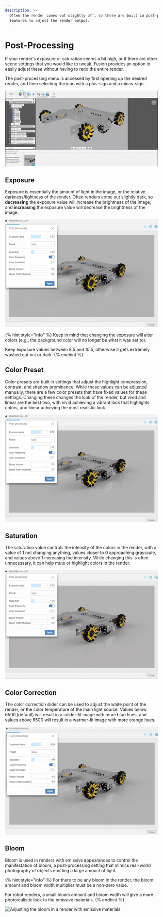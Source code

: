 ```yaml
---
description: >-
  Often the render comes out slightly off, so there are built in post-processing
  features to adjust the render output.
---
```


# Post-Processing

If your render's exposure or saturation seems a bit high, or if there are other scene settings that you would like to tweak, Fusion provides an option to easily adjust these without having to redo the entire render.

The post-processing menu is accessed by first opening up the desired render, and then selecting the icon with a plus-sign and a minus-sign.

![Accessing the post-processing menu](../.gitbook/assets/8e0b6abd9171d2ad208ea6f7bfc76f4a.gif)

## Exposure

Exposure is essentially the amount of light in the image, or the relative darkness/lightness of the render. Often renders come out slightly dark, so **decreasing** the exposure value will increase the brightness of the image, and **increasing** the exposure value will decrease the brightness of the image.

![Adjusting the exposure of a render](../.gitbook/assets/cbdd1e232141c52b60faea5ec59c15f6.gif)

{% hint style="info" %}
Keep in mind that changing the exposure will alter colors \(e.g., the background color will no longer be what it was set to\).

Keep exposure values between 8.5 and 10.5, otherwise it gets extremely washed out out or dark.
{% endhint %}

## Color Preset

Color presets are built in settings that adjust the highlight compression, contrast, and shadow prominence. While these values can be adjusted manually, there are a few color presets that have fixed values for these settings. Changing these changes the look of the render, but vivid and linear are the best two, with vivid achieving a vibrant look that highlights colors, and linear achieving the most realistic look.

![Changing the color preset](../.gitbook/assets/95375488aca27788cad8ff7e82c18b5a.gif)

## Saturation

The saturation value controls the intensity of the colors in the render, with a value of 1 not changing anything, values closer to 0 approaching grayscale, and values above 1 increasing the intensity. While changing this is often unnecessary, it can help mute or highlight colors in the render.

![Adjusting the saturation of the render](../.gitbook/assets/700ffef3dabae838ea4e7d8a0aa98624.gif)

## Color Correction

The color correction slider can be used to adjust the white point of the render, or the color temperature of the main light source. Values below 6500 \(default\) will result in a colder-lit image with more blue hues, and values above 6500 will result in a warmer-lit image with more orange hues.

![Adjusting the white point of the render](../.gitbook/assets/8996796e5a366ddcee18efa7dbb7f6f8.gif)

## Bloom

Bloom is used in renders with emissive appearances to control the manifestation of bloom, a post-processing setting that mimics real-world photography of objects emitting a large amount of light.

{% hint style="info" %}
For there to be any bloom in the render, the bloom amount and bloom width multiplier must be a non-zero value.

For robot renders, a small bloom amount and bloom width will give a more photorealistic look to the emissive materials.
{% endhint %}

![Adjusting the bloom in a render with emissive materials](../.gitbook/assets/1787fd583c3ab5d415d8d953de493e8b.gif)

